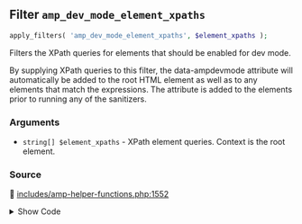 ## Filter `amp_dev_mode_element_xpaths`

```php
apply_filters( 'amp_dev_mode_element_xpaths', $element_xpaths );
```

Filters the XPath queries for elements that should be enabled for dev mode.

By supplying XPath queries to this filter, the data-ampdevmode attribute will automatically be added to the root HTML element as well as to any elements that match the expressions. The attribute is added to the elements prior to running any of the sanitizers.

### Arguments

* `string[] $element_xpaths` - XPath element queries. Context is the root element.

### Source

:link: [includes/amp-helper-functions.php:1552](/includes/amp-helper-functions.php#L1552)

<details>
<summary>Show Code</summary>

```php
$dev_mode_xpaths = (array) apply_filters( 'amp_dev_mode_element_xpaths', [] );
```

</details>
